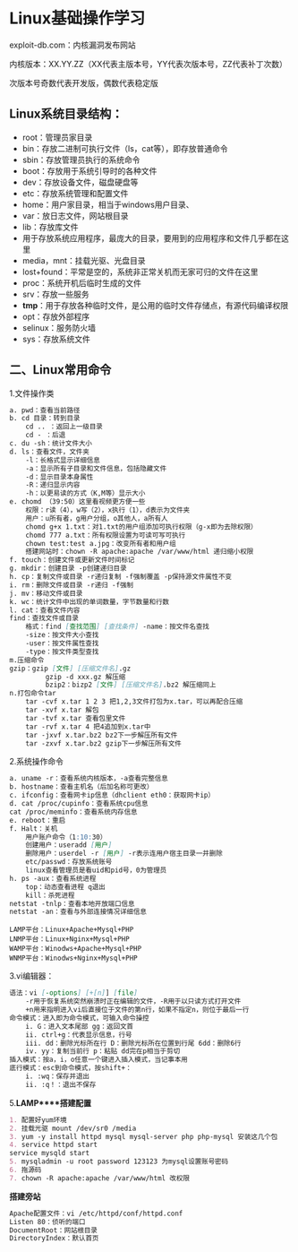 # Linux基础操作学习

exploit-db.com：内核漏洞发布网站

内核版本：XX.YY.ZZ（XX代表主版本号，YY代表次版本号，ZZ代表补丁次数）

次版本号奇数代表开发版，偶数代表稳定版



## Linux系统目录结构：

-  root：管理员家目录
-  bin：存放二进制可执行文件（ls，cat等），即存放普通命令
-  sbin：存放管理员执行的系统命令
-  boot：存放用于系统引导时的各种文件
-  dev：存放设备文件，磁盘硬盘等
-  etc：存放系统管理和配置文件
-  home：用户家目录，相当于windows用户目录、
-  var：放日志文件，网站根目录
-  lib：存放库文件
- 用于存放系统应用程序，最庞大的目录，要用到的应用程序和文件几乎都在这里
-  media，mnt：挂载光驱、光盘目录
-  lost+found：平常是空的，系统非正常关机而无家可归的文件在这里
-  proc：系统开机后临时生成的文件
-  srv：存放一些服务
-  **tmp**：用于存放各种临时文件，是公用的临时文件存储点，有源代码编译权限
-  opt：存放外部程序
-  selinux：服务防火墙
-  sys：存放系统文件

## 二、Linux常用命令

1.文件操作类

~~~~markdown
a. pwd：查看当前路径
b. cd 目录：转到目录
    cd .. ：返回上一级目录
    cd - ：后退
c. du -sh：统计文件大小
d. ls：查看文件，文件夹
    -l：长格式显示详细信息
    -a：显示所有子目录和文件信息，包括隐藏文件
    -d：显示目录本身属性
    -R：递归显示内容
    -h：以更易读的方式（K,M等）显示大小
e. chomd （39:50）这里看视频更方便一些
    权限：r读（4），w写（2），x执行（1），d表示为文件夹
    用户：u所有者，g用户分组，o其他人，a所有人
    chomd g+x 1.txt：对1.txt的用户组添加可执行权限（g-x即为去除权限）
    chomd 777 a.txt：所有权限设置为可读可写可执行
    chown test:test a.jpg：改变所有者和用户组
    搭建网站时：chown -R apache:apache /var/www/html 递归缩小权限
f. touch：创建文件或更新文件时间标记
g. mkdir：创建目录 -p创建递归目录
h. cp：复制文件或目录 -r递归复制 -f强制覆盖 -p保持源文件属性不变
i. rm：删除文件或目录 -r递归 -f强制
j. mv：移动文件或目录
k. wc：统计文件中出现的单词数量，字节数量和行数
l. cat：查看文件内容
find：查找文件或目录
    格式：find [查找范围] [查找条件] -name：按文件名查找
    -size：按文件大小查找
    -user：按文件属性查找
    -type：按文件类型查找
m.压缩命令
gzip：gzip [文件] [压缩文件名].gz
         gzip -d xxx.gz 解压缩
         bzip2：bizp2 [文件] [压缩文件名].bz2 解压缩同上
n.打包命令tar
    tar -cvf x.tar 1 2 3 把1,2,3文件打包为x.tar，可以再配合压缩
    tar -xvf x.tar 解包
    tar -tvf x.tar 查看包里文件
    tar -rvf x.tar 4 把4追加到x.tar中
    tar -jxvf x.tar.bz2 bz2下一步解压所有文件
    tar -zxvf x.tar.bz2 gzip下一步解压所有文件
~~~~

2.系统操作命令

~~~~markdown
a. uname -r：查看系统内核版本，-a查看完整信息
b. hostname：查看主机名（后加名称可更改）
c. ifconfig：查看网卡ip信息（dhclient eth0：获取网卡ip）
d. cat /proc/cupinfo：查看系统cpu信息
cat /proc/meminfo：查看系统内存信息
e. reboot：重启
f. Halt：关机
    用户账户命令（1:10:30）
    创建用户：useradd [用户]
    删除用户：userdel -r [用户] -r表示连用户宿主目录一并删除
    etc/passwd：存放系统账号
	linux查看管理员是看uid和pid号，0为管理员
h. ps -aux：查看系统进程
    top：动态查看进程 q退出
    kill：杀死进程
netstat -tnlp：查看本地开放端口信息
netstat -an：查看与外部连接情况详细信息
~~~~

~~~~
LAMP平台：Linux+Apache+Mysql+PHP
LNMP平台：Linux+Nginx+Mysql+PHP
WAMP平台：Winodws+Apache+Mysql+PHP
WNMP平台：Winodws+Nginx+Mysql+PHP
~~~~

3.vi编辑器：

~~~~markdown
语法：vi [-options] [+[n]] [file]
    -r用于恢复系统突然崩溃时正在编辑的文件，-R用于以只读方式打开文件
    +n用来指明进入vi后直接位于文件的第n行，如果不指定n，则位于最后一行
命令模式：进入即为命令模式，可输入命令操控
    i. G：进入文本尾部 gg：返回文首
    ii. ctrl+g：代表显示信息，行号
    iii. dd：删除光标所在行 D：删除光标所在位置到行尾 6dd：删除6行
    iv. yy：复制当前行 p：粘贴 dd完在p相当于剪切
插入模式：按a，i，o任意一个键进入插入模式，当记事本用
底行模式：esc到命令模式，按shift+：
    i. :wq：保存并退出
    ii. :q！：退出不保存
~~~~

5.**LAMP****搭建配置**

~~~~markdown
1. 配置好yum环境
2. 挂载光驱 mount /dev/sr0 /media
3. yum -y install httpd mysql mysql-server php php-mysql 安装这几个包
4. service httpd start
service mysqld start
5. mysqladmin -u root password 123123 为mysql设置账号密码
6. 拖源码
7. chown -R apache:apache /var/www/html 改权限
~~~~

**搭建旁站**

~~~markdown
Apache配置文件：vi /etc/httpd/conf/httpd.conf
Listen 80：侦听的端口
DocumentRoot：网站根目录
DirectoryIndex：默认首页
~~~

